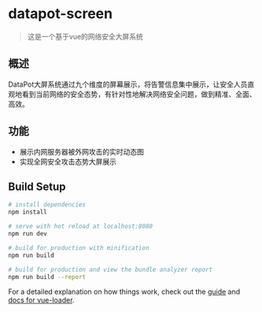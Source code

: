 # datapot-screen

> 这是一个基于vue的网络安全大屏系统

## 概述

DataPot大屏系统通过九个维度的屏幕展示，将告警信息集中展示，让安全人员直观地看到当前网络的安全态势，有针对性地解决网络安全问题，做到精准、全面、高效。

## 功能
* 展示内网服务器被外网攻击的实时动态图
* 实现全网安全攻击态势大屏展示

## Build Setup

``` bash
# install dependencies
npm install

# serve with hot reload at localhost:8080
npm run dev

# build for production with minification
npm run build

# build for production and view the bundle analyzer report
npm run build --report
```

For a detailed explanation on how things work, check out the [guide](http://vuejs-templates.github.io/webpack/) and [docs for vue-loader](http://vuejs.github.io/vue-loader).
